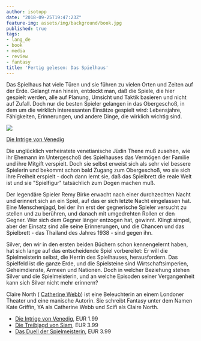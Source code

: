 ```yaml
---
author: isotopp
date: "2018-09-25T19:47:23Z"
feature-img: assets/img/background/book.jpg
published: true
tags:
- lang_de
- book
- media
- review
- fantasy
title: 'Fertig gelesen: Das Spielhaus'
---
```

Das Spielhaus hat viele Türen und sie führen zu vielen Orten und Zeiten auf der Erde. Gelangt man hinein, entdeckt man, daß die Spiele, die hier gespielt werden, alle auf Planung, Umsicht und Taktik basieren und nicht auf Zufall. Doch nur die besten Spieler gelangen in das Obergeschoß, in dem um die wirklich interessanten Einsätze gespielt wird: Lebensjahre, Fähigkeiten, Erinnerungen, und andere Dinge, die wirklich wichtig sind.

[![](/uploads/2018/09/spielhaus.jpg)](https://www.amazon.de/gp/product/B01KTM71SC)

[Die Intrige von Venedig](https://www.amazon.de/gp/product/B01KTM71SC)

Die unglücklich verheiratete venetianische Jüdin Thene muß zusehen, wie ihr Ehemann im Untergeschoß des Spielhauses das Vermögen der Familie und ihre Mitgift verspielt. Doch sie selbst erweist sich als sehr viel bessere Spielerin und bekommt schon bald Zugang zum Obergeschoß, wo sie sich ihre Freiheit erspielt - doch dann lernt sie, daß das Spielbrett die reale Welt ist und sie "Spielfigur" tatsächlich zum Dogen machen muß.

Der legendäre Spieler Remy Birke erwacht nach einer durchzechten Nacht und erinnert sich an ein Spiel, auf das er sich letzte Nacht eingelassen hat. Eine Menschenjagd, bei der ihn erst der gegnerische Spieler versucht zu stellen und zu berühren, und danach mit umgedrehten Rollen er den Gegner. Wer sich dem Gegner länger entzogen hat, gewinnt. Klingt simpel, aber der Einsatz sind alle seine Erinnerungen, und die Chancen und das Spielbrett - das Thailand des Jahres 1938 - sind gegen ihn.

Silver, den wir in den ersten beiden Büchern schon kennengelernt haben, hat sich lange auf das entscheidende Spiel vorbereitet: Er will die Spielmeisterin selbst, die Herrin des Spielhauses, herausfordern. Das Spielfeld ist die ganze Erde, und die Spielsteine sind Wirtschaftsimperien, Geheimdienste, Armeen und Nationen. Doch in welcher Beziehung stehen Silver und die Spielmeisterin, und an welche Episoden seiner Vergangenheit kann sich Silver nicht mehr erinnern?

Claire North (
[Catherine Webb](https://en.wikipedia.org/wiki/Catherine_Webb)) ist eine Beleuchterin an einem Londoner Theater und eine manische Autorin. Sie schreibt Fantasy unter dem Namen Kate Griffin, YA als Catherine Webb und Scifi als Claire North.

- [Die Intrige von Venedig](https://www.amazon.de/gp/product/B01KTM71SC), EUR 1.99
- [Die Treibjagd von Siam](https://www.amazon.de/gp/product/B01KTM7452), EUR 3.99
- [Das Duell der Spielmeisterin](https://www.amazon.de/gp/product/B01KTM72RM), EUR 3.99
